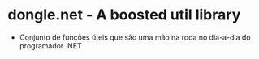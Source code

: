 dongle.net - A boosted util library
==========
* Conjunto de funções úteis que são uma mão na roda no dia-a-dia do programador .NET